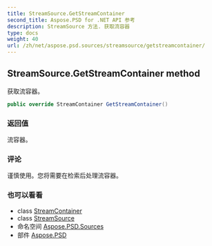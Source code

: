 ```yaml
---
title: StreamSource.GetStreamContainer
second_title: Aspose.PSD for .NET API 参考
description: StreamSource 方法. 获取流容器
type: docs
weight: 40
url: /zh/net/aspose.psd.sources/streamsource/getstreamcontainer/
---
```

## StreamSource.GetStreamContainer method

获取流容器。

```csharp
public override StreamContainer GetStreamContainer()
```

### 返回值

流容器。

### 评论

谨慎使用。您将需要在检索后处理流容器。

### 也可以看看

* class [StreamContainer](../../../aspose.psd/streamcontainer/)
* class [StreamSource](../)
* 命名空间 [Aspose.PSD.Sources](../../streamsource/)
* 部件 [Aspose.PSD](../../../)


